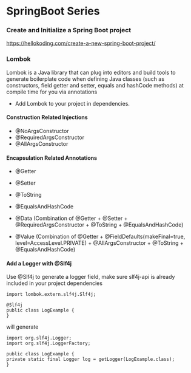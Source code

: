 
# SpringBoot Series

### Create and Initialize a Spring Boot project
https://hellokoding.com/create-a-new-spring-boot-project/

### Lombok
Lombok is a Java library that can plug into editors and build tools to generate boilerplate code when defining Java classes (such as constructors, field getter and setter, equals and hashCode methods) at compile time for you via annotations

- Add Lombok to your project in dependencies.

#### Construction Related Injections
- @NoArgsConstructor
- @RequiredArgsConstructor
- @AllArgsConstructor

#### Encapsulation Related Annotations
- @Getter
- @Setter
- @ToString
- @EqualsAndHashCode

- @Data (Combination of @Getter + @Setter + @RequiredArgsConstructor + @ToString + @EqualsAndHashCode)
- @Value (Combination of @Getter + @FieldDefaults(makeFinal=true, level=AccessLevel.PRIVATE) + @AllArgsConstructor + @ToString + @EqualsAndHashCode)

#### Add a Logger with @Slf4j
Use @Slf4j to generate a logger field, make sure slf4j-api is already included in your project dependencies

```
import lombok.extern.slf4j.Slf4j;

@Slf4j
public class LogExample {  
}
```
will generate

```
import org.slf4j.Logger;  
import org.slf4j.LoggerFactory;

public class LogExample {  
private static final Logger log = getLogger(LogExample.class);
}
```
